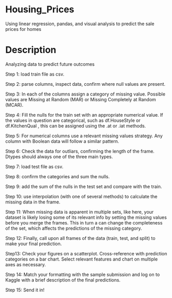 # Housing_Prices
Using linear regression, pandas, and visual analysis to predict the sale prices for homes

# Description
Analyzing data to predict future outcomes

Step 1: load train file as csv.

Step 2: parse columns, inspect data, confirm where null values are present.

Step 3: In each of the columns assign a category of missing value. Possible values are Missing at Random (MAR) or Missing Completely at Random (MCAR).

Step 4: Fill the nulls for the train set with an appropriate numerical value. If the values in question are categorical, such as df.HouseStyle or df.KitchenQual , this can be assigned using the .at or .iat methods. 

Step 5: For numerical columns use a relevant missing values strategy. Any column with Boolean data will follow a similar pattern.

Step 6: Check the data for outliars, confirming the length of the frame. Dtypes should always one of the three main types.


Step 7: load test file as csv. 

Step 8: confirm the categories and sum the nulls.

Step 9:  add the sum of the nulls in the test set and compare with the train.

Step 10: use interpolation (with one of several methods) to calculate the missing data in the frame. 

Step 11: When missing data is apparent in multiple sets, like here, your dataset is likely losing some of its relevant info by setting the missing values before you merge the frames. This in turn a can change the completeness of the set, which affects the predictions of the missing category.

Step 12: Finally, call upon all frames of the data (train, test, and split) to make your final prediction.


Step13: Check your figures on a scatterplot. Cross-reference with prediction categories on a bar chart. Select relevant features and chart on multiple axes as necessary.

Step 14: Match your formatting with the sample submission and log on to Kaggle with a brief description of the final predictions.

Step 15: Send it in!

